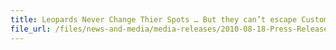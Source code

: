 ```yaml
---
title: Leopards Never Change Thier Spots … But they can’t escape Customs’ eagle eye! 
file_url: /files/news-and-media/media-releases/2010-08-18-Press-Release.pdf
---
```

